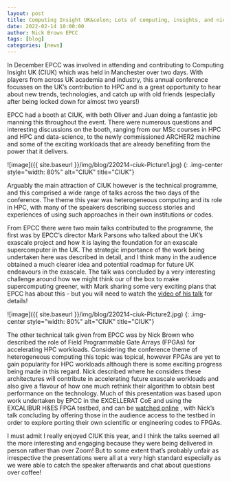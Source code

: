 ```yaml
---
layout: post
title: Computing Insight UK&colon; Lots of computing, insights, and nice to be back meeting in person!
date: 2022-02-14 10:00:00
author: Nick Brown EPCC
tags: [blog] 
categories: [news]
---
```



In December EPCC was involved in attending and contributing to Computing Insight UK (CIUK) which was held in Manchester over two days. With players from across UK academia and industry, this annual conference focusses on the UK’s contribution to HPC and is a great opportunity to hear about new trends, technologies, and catch up with old friends (especially after being locked down for almost two years!)

EPCC had a booth at CIUK, with both Oliver and Juan doing a fantastic job manning this throughout the event. There were numerous questions and interesting discussions on the booth, ranging from our MSc courses in HPC and HPC and data-science, to the newly commissioned ARCHER2 machine and some of the exciting workloads that are already benefiting from the power that it delivers. 
 
![image]({{ site.baseurl }}/img/blog/220214-ciuk-Picture1.jpg)
{: .img-center style="width: 80%" 
alt="CIUK" 
title="CIUK"}

Arguably the main attraction of CIUK however is the technical programme, and this comprised a wide range of talks across the two days of the conference. The theme this year was heterogeneous computing and its role in HPC, with many of the speakers describing success stories and experiences of using such approaches in their own institutions or codes. 

From EPCC there were two main talks contributed to the programme, the first was by EPCC’s director Mark Parsons who talked about the UK’s exascale project and how it is laying the foundation for an exascale supercomputer in the UK. The strategic importance of the work being undertaken here was described in detail, and I think many in the audience obtained a much clearer idea and potential roadmap for future UK endeavours in the exascale. The talk was concluded by a very interesting challenge around how we might think our of the box to make supercomputing greener, with Mark sharing some very exciting plans that EPCC has about this - but you will need to watch the [video of his talk](https://www.scd.stfc.ac.uk/SiteAssets/Pages/CIUK-2021-PROGRAMME/CIUK2021_Day2_MarkParsons.m4v) for details!


![image]({{ site.baseurl }}/img/blog/220214-ciuk-Picture2.jpg)
{: .img-center style="width: 80%" 
alt="CIUK" 
title="CIUK"}
 
The other technical talk given from EPCC was by Nick Brown who described the role of Field Programmable Gate Arrays (FPGAs) for accelerating HPC workloads. Considering the conference theme of heterogeneous computing this topic was topical, however FPGAs are yet to gain popularity for HPC workloads although there is some exciting progress being made in this regard. Nick described where he considers these architectures will contribute in accelerating future exascale workloads and also give a flavour of how one much rethink their algorithm to obtain best performance on the technology. Much of this presentation was based upon work undertaken by EPCC in the EXCELLERAT CoE and using the EXCALIBUR H&ES FPGA testbed, and can be [watched online](https://www.scd.stfc.ac.uk/SiteAssets/Pages/CIUK-2021-PROGRAMME/CIUK2021_Day2_NickBrown.m4v) , with Nick’s talk concluding by offering those in the audience access to the testbed in order to explore porting their own scientific or engineering codes to FPGAs.
 
I must admit I really enjoyed CIUK this year, and I think the talks seemed all the more interesting and engaging because they were being delivered in person rather than over Zoom! But to some extent that’s probably unfair as irrespective the presentations were all at a very high standard especially as we were able to catch the speaker afterwards and chat about questions over coffee!









<!--

<img src="{{ site.baseurl }}/img/news/210127-IMG_0126.jpg" alt="ARCHER2" title="ARCHER2"/>



<a href="https:www        ">
<img src="{{ site.baseurl }}/img/blog/211030-uk-stats-auth.jpg" alt="ARCHER2" title="ARCHER2" style="width: 30%"   /></a>



![image]({{ site.baseurl }}/img/blog/210412-systems-blog_pic2.jpg)
{: .img-center style="width: 60%" 
alt="ARCHER2" 
title="ARCHER2"}



<div>

<iframe title="Video"  width="1000" height="560" src="https://www.youtube.com/embed/UXHE7ljmhaQ" frameborder="0" allow="accelerometer; autoplay; encrypted-media; gyroscope; picture-in-picture" allowfullscreen></iframe>

</div>


-->